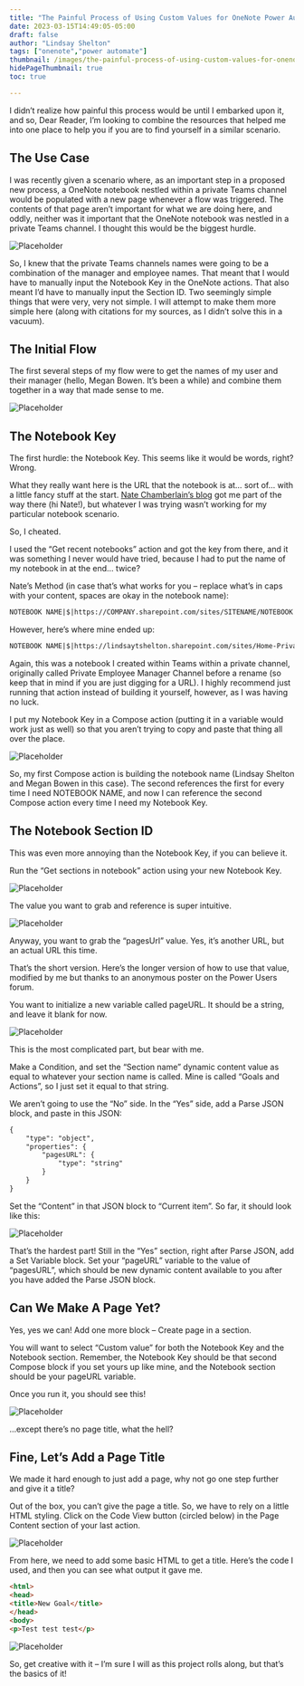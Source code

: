 ```yaml
---
title: "The Painful Process of Using Custom Values for OneNote Power Automate References"
date: 2023-03-15T14:49:05-05:00
draft: false
author: "Lindsay Shelton"
tags: ["onenote","power automate"]
thumbnail: /images/the-painful-process-of-using-custom-values-for-onenote-power-automate-references10.png
hidePageThumbnail: true
toc: true

---
```


I didn’t realize how painful this process would be until I embarked upon it, and so, Dear Reader, I’m looking to combine the resources that helped me into one place to help you if you are to find yourself in a similar scenario.

## The Use Case
I was recently given a scenario where, as an important step in a proposed new process, a OneNote notebook nestled within a private Teams channel would be populated with a new page whenever a flow was triggered. The contents of that page aren’t important for what we are doing here, and oddly, neither was it important that the OneNote notebook was nestled in a private Teams channel. I thought this would be the biggest hurdle.

![Placeholder](/images/the-painful-process-of-using-custom-values-for-onenote-power-automate-references1.jpg)

So, I knew that the private Teams channels names were going to be a combination of the manager and employee names. That meant that I would have to manually input the Notebook Key in the OneNote actions. That also meant I’d have to manually input the Section ID. Two seemingly simple things that were very, very not simple. I will attempt to make them more simple here (along with citations for my sources, as I didn’t solve this in a vacuum).

## The Initial Flow
The first several steps of my flow were to get the names of my user and their manager (hello, Megan Bowen. It’s been a while) and combine them together in a way that made sense to me.

![Placeholder](/images/the-painful-process-of-using-custom-values-for-onenote-power-automate-references2.png)

## The Notebook Key
The first hurdle: the Notebook Key. This seems like it would be words, right? Wrong.

What they really want here is the URL that the notebook is at… sort of… with a little fancy stuff at the start. <a href="https://natechamberlain.com/2022/06/29/power-automate-solution-onenote-action-errors-involving-invalid-or-inaccessible-notebook-keys-and-sections/">Nate Chamberlain’s blog</a> got me part of the way there (hi Nate!), but whatever I was trying wasn’t working for my particular notebook scenario.

So, I cheated.

I used the “Get recent notebooks” action and got the key from there, and it was something I never would have tried, because I had to put the name of my notebook in at the end… twice?

Nate’s Method (in case that’s what works for you – replace what’s in caps with your content, spaces are okay in the notebook name):

```html
NOTEBOOK NAME|$|https://COMPANY.sharepoint.com/sites/SITENAME/NOTEBOOK LOCATION/NOTEBOOK NAME
````

However, here’s where mine ended up:

```html
NOTEBOOK NAME|$|https://lindsaytshelton.sharepoint.com/sites/Home-PrivateEmployeeManagerChannel/Shared Documents/NOTEBOOK NAME/NOTEBOOK NAME
````

Again, this was a notebook I created within Teams within a private channel, originally called Private Employee Manager Channel before a rename (so keep that in mind if you are just digging for a URL). I highly recommend just running that action instead of building it yourself, however, as I was having no luck.

I put my Notebook Key in a Compose action (putting it in a variable would work just as well) so that you aren’t trying to copy and paste that thing all over the place.

![Placeholder](/images/the-painful-process-of-using-custom-values-for-onenote-power-automate-references3.png)

So, my first Compose action is building the notebook name (Lindsay Shelton and Megan Bowen in this case). The second references the first for every time I need NOTEBOOK NAME, and now I can reference the second Compose action every time I need my Notebook Key.

## The Notebook Section ID
This was even more annoying than the Notebook Key, if you can believe it.

Run the “Get sections in notebook” action using your new Notebook Key.

![Placeholder](/images/the-painful-process-of-using-custom-values-for-onenote-power-automate-references4.png)

The value you want to grab and reference is super intuitive.

![Placeholder](/images/the-painful-process-of-using-custom-values-for-onenote-power-automate-references5.jpg)

Anyway, you want to grab the “pagesUrl” value. Yes, it’s another URL, but an actual URL this time.

That’s the short version. Here’s the longer version of how to use that value, modified by me but thanks to an anonymous poster on the Power Users forum.

You want to initialize a new variable called pageURL. It should be a string, and leave it blank for now.

![Placeholder](/images/the-painful-process-of-using-custom-values-for-onenote-power-automate-references6.png)

This is the most complicated part, but bear with me.

Make a Condition, and set the “Section name” dynamic content value as equal to whatever your section name is called. Mine is called “Goals and Actions”, so I just set it equal to that string.

We aren’t going to use the “No” side. In the “Yes” side, add a Parse JSON block, and paste in this JSON:

```html
{
    "type": "object",
    "properties": {
        "pagesURL": {
            "type": "string"
        }
    }
}
````

Set the “Content” in that JSON block to “Current item”. So far, it should look like this:

![Placeholder](/images/the-painful-process-of-using-custom-values-for-onenote-power-automate-references7.png)

That’s the hardest part! Still in the “Yes” section, right after Parse JSON, add a Set Variable block. Set your “pageURL” variable to the value of “pagesURL”, which should be new dynamic content available to you after you have added the Parse JSON block.

## Can We Make A Page Yet?
Yes, yes we can! Add one more block – Create page in a section.

You will want to select “Custom value” for both the Notebook Key and the Notebook section. Remember, the Notebook Key should be that second Compose block if you set yours up like mine, and the Notebook section should be your pageURL variable.

Once you run it, you should see this!

![Placeholder](/images/the-painful-process-of-using-custom-values-for-onenote-power-automate-references8.png)

…except there’s no page title, what the hell?

## Fine, Let’s Add a Page Title
We made it hard enough to just add a page, why not go one step further and give it a title?

Out of the box, you can’t give the page a title. So, we have to rely on a little HTML styling. Click on the Code View button (circled below) in the Page Content section of your last action.

![Placeholder](/images/the-painful-process-of-using-custom-values-for-onenote-power-automate-references9.png)

From here, we need to add some basic HTML to get a title. Here’s the code I used, and then you can see what output it gave me.

```html
<html>
<head>
<title>New Goal</title>
</head>
<body>
<p>Test test test</p>
````

![Placeholder](/images/the-painful-process-of-using-custom-values-for-onenote-power-automate-references10.png)

So, get creative with it – I’m sure I will as this project rolls along, but that’s the basics of it!

